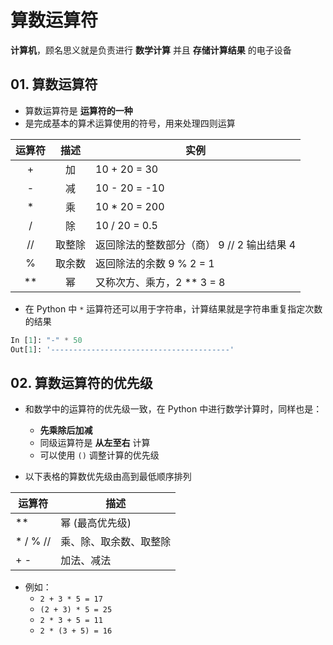 # 算数运算符

**计算机**，顾名思义就是负责进行 **数学计算** 并且 **存储计算结果** 的电子设备

## 01. 算数运算符

* 算数运算符是 **运算符的一种**
* 是完成基本的算术运算使用的符号，用来处理四则运算

| 运算符| 描述 | 实例 |
| :---: | :---: | --- |
| + | 加 | 10 + 20 = 30 |
| - | 减 | 10 - 20 = -10 |
| * | 乘 | 10 * 20 = 200 |
| / | 除 | 10 / 20 = 0.5 |
| // | 取整除 | 返回除法的整数部分（商） 9 // 2 输出结果 4 |
| % | 取余数 | 返回除法的余数 9 % 2 = 1 |
| ** | 幂 | 又称次方、乘方，2 ** 3 = 8 |

* 在 Python 中 `*` 运算符还可以用于字符串，计算结果就是字符串重复指定次数的结果

```python
In [1]: "-" * 50
Out[1]: '----------------------------------------' 
```

## 02. 算数运算符的优先级

* 和数学中的运算符的优先级一致，在 Python 中进行数学计算时，同样也是：
    * **先乘除后加减**
    * 同级运算符是 **从左至右** 计算
    * 可以使用 `()` 调整计算的优先级

* 以下表格的算数优先级由高到最低顺序排列

| 运算符 | 描述 |
| --- | --- |
| ** | 幂 (最高优先级) |
| * / % // | 乘、除、取余数、取整除 |
| + - | 加法、减法 |

* 例如：
    * `2 + 3 * 5 = 17`
    * `(2 + 3) * 5 = 25`
    * `2 * 3 + 5 = 11`
    * `2 * (3 + 5) = 16`




